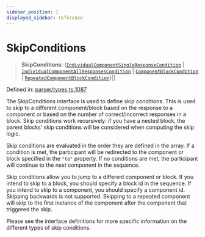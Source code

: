 ```yaml
---
sidebar_position: 1
displayed_sidebar: reference
---
```


# SkipConditions

> **SkipConditions**: ([`IndividualComponentSingleResponseCondition`](../interfaces/IndividualComponentSingleResponseCondition.md) \| [`IndividualComponentAllResponsesCondition`](../interfaces/IndividualComponentAllResponsesCondition.md) \| [`ComponentBlockCondition`](../interfaces/ComponentBlockCondition.md) \| [`RepeatedComponentBlockCondition`](../interfaces/RepeatedComponentBlockCondition.md))[]

Defined in: [parser/types.ts:1087](https://github.com/revisit-studies/study/blob/91e343153031618f8f5789851e5b25c288bf8f4a/src/parser/types.ts#L1087)

The SkipConditions interface is used to define skip conditions. This is used to skip to a different component/block based on the response to a component or based on the number of correct/incorrect responses in a block. Skip conditions work recursively: if you have a nested block, the parent blocks' skip conditions will be considered when computing the skip logic.

Skip conditions are evaluated in the order they are defined in the array. If a condition is met, the participant will be redirected to the component or block specified in the `"to"` property. If no conditions are met, the participant will continue to the next component in the sequence.

Skip conditions allow you to jump to a different component or block. If you intend to skip to a block, you should specify a block id in the sequence. If you intend to skip to a component, you should specify a component id. Skipping backwards is not supported. Skipping to a repeated component will skip to the first instance of the component after the component that triggered the skip.

Please see the interface definitions for more specific information on the different types of skip conditions.
